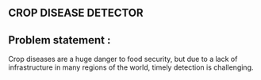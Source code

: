## CROP DISEASE DETECTOR 
## Problem statement :
Crop diseases are a huge danger to food security, but due to a lack of infrastructure in many regions of the world, timely detection is challenging.

